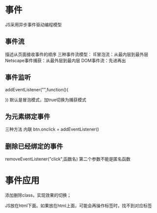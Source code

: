 # 事件

JS采用异步事件驱动编程模型

## 事件流
描述从页面接收事件的顺序
三种事件流模型：
IE冒泡流：从最内层到最外层
Netscape事件捕获：从最外层到最内层
DOM事件流：先进再出

## 事件监听
addEventListener("",function(){
	
})
默认是冒泡模式，加true切换为捕获模式

## 为元素绑定事件
三种方法
内联
btn.onclick = 
addEventListener()

## 删除已经绑定的事件
removeEventListener("click",函数名)
第二个参数不能是匿名函数

# 事件应用
添加删除class，实现效果的切换；

JS放在html下面。如果放在html上面，可能会再操作标签时，找不到对应标签

